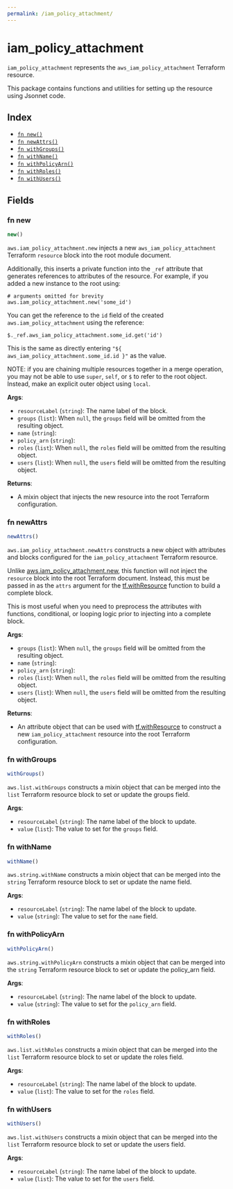 ```yaml
---
permalink: /iam_policy_attachment/
---
```


# iam_policy_attachment

`iam_policy_attachment` represents the `aws_iam_policy_attachment` Terraform resource.



This package contains functions and utilities for setting up the resource using Jsonnet code.


## Index

* [`fn new()`](#fn-new)
* [`fn newAttrs()`](#fn-newattrs)
* [`fn withGroups()`](#fn-withgroups)
* [`fn withName()`](#fn-withname)
* [`fn withPolicyArn()`](#fn-withpolicyarn)
* [`fn withRoles()`](#fn-withroles)
* [`fn withUsers()`](#fn-withusers)

## Fields

### fn new

```ts
new()
```


`aws.iam_policy_attachment.new` injects a new `aws_iam_policy_attachment` Terraform `resource`
block into the root module document.

Additionally, this inserts a private function into the `_ref` attribute that generates references to attributes of the
resource. For example, if you added a new instance to the root using:

    # arguments omitted for brevity
    aws.iam_policy_attachment.new('some_id')

You can get the reference to the `id` field of the created `aws.iam_policy_attachment` using the reference:

    $._ref.aws_iam_policy_attachment.some_id.get('id')

This is the same as directly entering `"${ aws_iam_policy_attachment.some_id.id }"` as the value.

NOTE: if you are chaining multiple resources together in a merge operation, you may not be able to use `super`, `self`,
or `$` to refer to the root object. Instead, make an explicit outer object using `local`.

**Args**:
  - `resourceLabel` (`string`): The name label of the block.
  - `groups` (`list`):  When `null`, the `groups` field will be omitted from the resulting object.
  - `name` (`string`): 
  - `policy_arn` (`string`): 
  - `roles` (`list`):  When `null`, the `roles` field will be omitted from the resulting object.
  - `users` (`list`):  When `null`, the `users` field will be omitted from the resulting object.

**Returns**:
- A mixin object that injects the new resource into the root Terraform configuration.


### fn newAttrs

```ts
newAttrs()
```


`aws.iam_policy_attachment.newAttrs` constructs a new object with attributes and blocks configured for the `iam_policy_attachment`
Terraform resource.

Unlike [aws.iam_policy_attachment.new](#fn-iam_policy_attachmentnew), this function will not inject the `resource`
block into the root Terraform document. Instead, this must be passed in as the `attrs` argument for the
[tf.withResource](https://github.com/tf-libsonnet/core/tree/main/docs#fn-withresource) function to build a complete block.

This is most useful when you need to preprocess the attributes with functions, conditional, or looping logic prior to
injecting into a complete block.

**Args**:
  - `groups` (`list`):  When `null`, the `groups` field will be omitted from the resulting object.
  - `name` (`string`): 
  - `policy_arn` (`string`): 
  - `roles` (`list`):  When `null`, the `roles` field will be omitted from the resulting object.
  - `users` (`list`):  When `null`, the `users` field will be omitted from the resulting object.

**Returns**:
  - An attribute object that can be used with [tf.withResource](https://github.com/tf-libsonnet/core/tree/main/docs#fn-withresource) to construct a new `iam_policy_attachment` resource into the root Terraform configuration.


### fn withGroups

```ts
withGroups()
```

`aws.list.withGroups` constructs a mixin object that can be merged into the `list`
Terraform resource block to set or update the groups field.



**Args**:
  - `resourceLabel` (`string`): The name label of the block to update.
  - `value` (`list`): The value to set for the `groups` field.


### fn withName

```ts
withName()
```

`aws.string.withName` constructs a mixin object that can be merged into the `string`
Terraform resource block to set or update the name field.



**Args**:
  - `resourceLabel` (`string`): The name label of the block to update.
  - `value` (`string`): The value to set for the `name` field.


### fn withPolicyArn

```ts
withPolicyArn()
```

`aws.string.withPolicyArn` constructs a mixin object that can be merged into the `string`
Terraform resource block to set or update the policy_arn field.



**Args**:
  - `resourceLabel` (`string`): The name label of the block to update.
  - `value` (`string`): The value to set for the `policy_arn` field.


### fn withRoles

```ts
withRoles()
```

`aws.list.withRoles` constructs a mixin object that can be merged into the `list`
Terraform resource block to set or update the roles field.



**Args**:
  - `resourceLabel` (`string`): The name label of the block to update.
  - `value` (`list`): The value to set for the `roles` field.


### fn withUsers

```ts
withUsers()
```

`aws.list.withUsers` constructs a mixin object that can be merged into the `list`
Terraform resource block to set or update the users field.



**Args**:
  - `resourceLabel` (`string`): The name label of the block to update.
  - `value` (`list`): The value to set for the `users` field.
